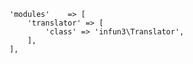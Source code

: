     'modules'    => [
        'translator' => [
            'class' => 'infun3\Translator',
        ],
    ],
